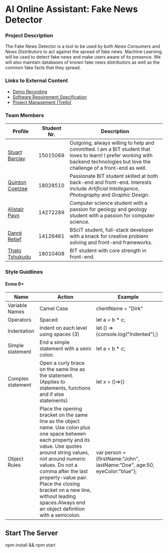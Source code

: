 # AI Online Assistant: Fake News Detector

### Project Description

The Fake News Detector is a tool to be used by both _News Consumers_ and _News Distributors_ to act against the spread of fake news. Machine Learning will be used to detect fake news and make users aware of its presence. We will also maintain databases of known fake news distributors as well as the common fake facts that they spread.

### Links to External Content

- [Demo Recording](https://youtu.be/cnF3ivkuhQc)
- [Software Requirement Specification](https://www.overleaf.com/read/rrhpmydtbkhr)
- [Project Management (Trello)](https://trello.com/invite/b/zb3DjGQ1/aa7c49e51f99044974cd1ade64787fc7/capstone-project)

### Team Members

| Profile                                              | Student Nr. | Description                                                                                                                                                                       |
| ---------------------------------------------------- | ----------- | --------------------------------------------------------------------------------------------------------------------------------------------------------------------------------- |
| [Stuart Barclay](https://stuey61296.github.io/)      | 15015069    | Outgoing, always willing to help and committed. I am a BIT student that loves to learn! I prefer working with backend technologies but love the challenge of a front-end as well. |
| [Quinton Coetzee](https://quintoncoetzee.github.io/) | 18028510    | Passionate BIT student skilled at both back-end and front-end. Interests include _Artificial Intellegence_, _Photography_ and _Graphic Design_.                                   |
| [Alistair Payn](https://alistairpaynup.github.io/)   | 14272289    | Computer science student with a passion for geology and geology student with a passion for computer science.                                                                      |
| [Danré Retief](https://iamdanre.github.io/)          | 14126461    | BScIT student, full-stack developer with a knack for creative problem solving and front-end frameworks.                                                                           |
| [Thato Tshukudu](https://taydos.github.io/)          | 18010408    | BIT student with core strength in front-end.                                                                                                                                      |

### Style Guidlines

#### Ecma 6+

| Name              | Action                                                                                                                                                                                                                                                                                                                                                        | Example                                                                   |
| ----------------- | ------------------------------------------------------------------------------------------------------------------------------------------------------------------------------------------------------------------------------------------------------------------------------------------------------------------------------------------------------------- | ------------------------------------------------------------------------- |
| Variable Names    | Camel Case                                                                                                                                                                                                                                                                                                                                                    | clientName = "Dirk"                                                       |
| Operators         | Spaced                                                                                                                                                                                                                                                                                                                                                        | let a = b \* c;                                                           |
| Indentation       | Indent on each level using spaces (3)                                                                                                                                                                                                                                                                                                                         | let () =>{console.log("Indented");}                                       |
| Simple statement  | End a simple statement with a semi colon.                                                                                                                                                                                                                                                                                                                     | let a = b \* c;                                                           |
| Complex statement | Open a curly brace on the same line as the statement. (Applies to statements, functions and if else statements)                                                                                                                                                                                                                                               | let x = ()=>{}                                                            |
| Object Rules      | Place the opening bracket on the same line as the object name. Use colon plus one space between each property and its value. Use quotes around string values, not around numeric values. Do not a comma after the last property-value pair. Place the closing bracket on a new line, without leading spaces.Always end an object definition with a semicolon. | var person = {firstName:"John", lastName:"Doe", age:50, eyeColor:"blue"}; |

## Start The Server

npm install && npm start
